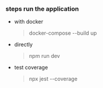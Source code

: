 ### steps run the application

- with docker
  > docker-compose --build up
- directly
  > npm run dev
- test coverage
  > npx jest --coverage

